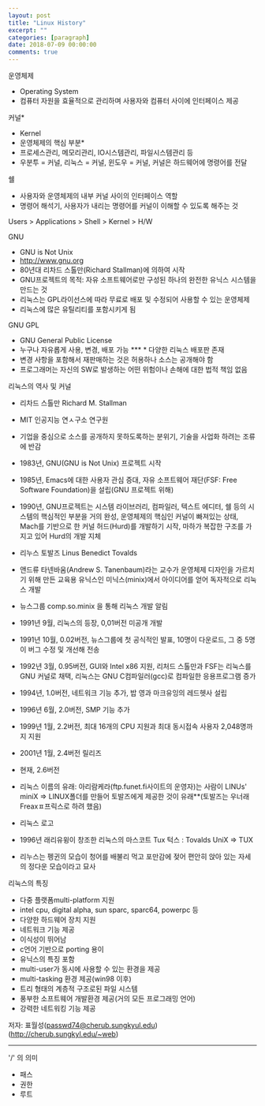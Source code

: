 ```yaml
---
layout: post
title: "Linux History"
excerpt: ""
categories: [paragraph]
date: 2018-07-09 00:00:00
comments: true
---
```


운영체제
* Operating System
* 컴퓨터 자원을 효율적으로 관리하며 사용자와 컴퓨터 사이에 인터페이스 제공

커널*
* Kernel
* 운영체제의 핵심 부분*
* 프로세스관리, 메모리관리, IO시스템관리, 파일시스템관리 등
* 우분투 = 커널, 리눅스 = 커널, 윈도우 = 커널, 커널은 하드웨어에 명령어를 전달

쉘
* 사용자와 운영체제의 내부 커널 사이의 인터페이스 역할
* 명령어 해석기, 사용자가 내리는 명령어를 커널이 이해할 수 있도록 해주는 것

Users > Applications > Shell > Kernel > H/W

GNU
* GNU is Not Unix
* http://www.gnu.org
* 80년대 리차드 스톨만(Richard Stallman)에 의하여 시작
* GNU프로젝트의 목적: 자유 소프트웨어로만 구성된 하나의 완전한 유닉스 시스템을 만드는 것
* 리눅스는 GPL라이선스에 따라 무료로 배포 및 수정되어 사용할 수 있는 운영체제
* 리눅스에 많은 유틸리티를 포함시키게 됨

GNU GPL
* GNU General Public License
* 누구나 자유롭게 사용, 변경, 배포 가능
*** * 다양한 리눅스 배포판 존재
* 변경 사항을 포함해서 재판매하는 것은 허용하나 소스는 공개해야 함
* 프로그래머는 자신의 SW로 발생하는 어떤 위험이나 손해에 대한 법적 책임 없음

리눅스의 역사 및 커널
* 리차드 스톨만 Richard M. Stallman
 * MIT 인공지능 연ㅅ구소 연구원 
 * 기업을 중심으로 소스를 공개하지 못하도록하는 분위기, 기술을 사업화 하려는 조류에 반감
 * 1983년, GNU(GNU is Not Unix) 프로젝트 시작
 * 1985년, Emacs에 대한 사용자 관심 증대, 자유 소프트웨어 재단(FSF: Free Software Foundation)을 설립(GNU 프로젝트 위해)
 * 1990년, GNU프로젝트는 시스템 라이브러리, 컴파일러, 텍스트 에디터, 쉘 등의 시스템의 핵심적인 부분을 거의 완성, 운영체제의 핵심인 커널이 빠져있는 상태, Mach를 기반으로 한 커널 허드(Hurd)를 개발하기 시작, 마하가 복잡한 구조를 가지고 있어 Hurd의 개발 지체

* 리누스 토발즈 Linus Benedict Tovalds
 * 앤드류 타넨바움(Andrew S. Tanenbaum)라는 교수가 운영체제 디자인을 가르치기 위해 만든 교육용 유닉스인 미닉스(minix)에서 아이디어를 얻어 독자적으로 리눅스 개발
 * 뉴스그룹 comp.so.minix 을 통해 리눅스 개발 알림
 * 1991년 9월, 리눅스의 등장, 0,01버전 미공개 개발
 * 1991년 10월, 0.02버전, 뉴스그룹에 첫 공식적인 발표, 10명이 다운로드, 그 중 5명이 버그 수정 및 개선해 전송
 * 1992년 3월, 0.95버전, GUI와 Intel x86 지원, 리처드 스톨만과 FSF는 리눅스를 GNU 커널로 채택, 리눅스는 GNU C컴파일러(gcc)로 컴파일한 응용프로그램 증가
 * 1994년, 1.0버전, 네트워크 기능 추가, 밥 영과 마크유잉의 레드헷사 설립
 * 1996년 6월, 2.0버전, SMP 기능 추가
 * 1999년 1월, 2.2버전, 최대 16개의 CPU 지원과 최대 동시접속 사용자 2,048명까지 지원
 * 2001년 1월, 2.4버전 릴리즈
 * 현재, 2.6버전 

* 리눅스 이름의 유래: 아리람케라(ftp.funet.fi사이트의 운영자)는 사람이 LINUs' miniX => LINUX폴더를 만들어 토발즈에게 제공한 것이 유래**(토발즈는 우너래 Freaxㅍ프릭스로 하려 했음)

* 리눅스 로고
 * 1996년 래리유윙이 창조한 리눅스의 마스코트 Tux 턱스 : Tovalds UniX => TUX
 * 리누스는 펭귄의 모습이 청어를 배불리 먹고 포만감에 젖어 편안히 앉아 있는 자세의 정다운 모습이라고 묘사

리눅스의 특징
* 다중 플랫폼multi-platform 지원
 * intel cpu, digital alpha, sun sparc, sparc64, powerpc 등
* 다양한 하드웨어 장치 지원
* 네트워크 기능 제공
* 이식성이 뛰어남
 * c언어 기반으로 porting 용이
* 유닉스의 특징 포함
 * multi-user가 동시에 사용할 수 있는 환경을 제공
 * multi-tasking 환경 제공(win98 이후)
 * 트리 형태의 계층적 구조로된 파일 시스템 
 * 풍부한 소프트웨어 개발환경 제공(거의 모든 프로그래밍 언어)
 * 강력한 네트워킹 기능 제공
 
저자: 표월성(passwd74@cherub.sungkyul.edu)(http://cherub.sungkyl.edu/~web)


---

'/' 의 의미 
* 패스 
* 권한 
* 루트


